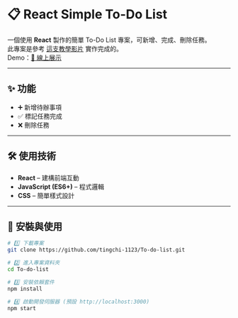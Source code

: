 # 📋 React Simple To-Do List

一個使用 **React** 製作的簡單 To-Do List 專案，可新增、完成、刪除任務。  
此專案是參考 [這支教學影片](https://www.youtube.com/watch?v=aBTiZfShe-4) 實作完成的。  
Demo：[🔗 線上展示](https://reactsimpletodo.darenge.net/)

---

## ✨ 功能

- ➕ 新增待辦事項
- ✅ 標記任務完成
- ❌ 刪除任務

---

## 🛠 使用技術

- **React** – 建構前端互動
- **JavaScript (ES6+)** – 程式邏輯
- **CSS** – 簡單樣式設計

---

## 🚀 安裝與使用

```bash
# 1️⃣ 下載專案
git clone https://github.com/tingchi-1123/To-do-list.git

# 2️⃣ 進入專案資料夾
cd To-do-list

# 3️⃣ 安裝依賴套件
npm install

# 4️⃣ 啟動開發伺服器 (預設 http://localhost:3000)
npm start
